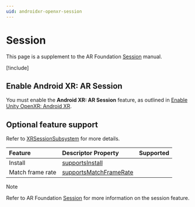 ```yaml
---
uid: androidxr-openxr-session
---
```

# Session

This page is a supplement to the AR Foundation [Session](xref:arfoundation-session) manual.

[!include[](../snippets/arf-docs-tip.md)]

## Enable Android XR: AR Session

You must enable the **Android XR: AR Session** feature, as outlined in [Enable Unity OpenXR: Android XR](xref:androidxr-openxr-project-setup#enable).

## Optional feature support

Refer to [XRSessionSubsystem](xref:UnityEngine.XR.ARSubsystems.XRSessionSubsystem) for more details.

| Feature | Descriptor Property | Supported |
| :------ | :--------------- | :--------: |
| Install | [supportsInstall](xref:UnityEngine.XR.ARSubsystems.XRSessionSubsystemDescriptor.supportsInstall) |  |
| Match frame rate | [supportsMatchFrameRate](xref:UnityEngine.XR.ARSubsystems.XRSessionSubsystemDescriptor.supportsMatchFrameRate) |  |

> [!NOTE]
> Refer to AR Foundation [Session](xref:arfoundation-session) for more information on the session feature.
